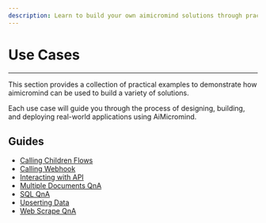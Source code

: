 ```yaml
---
description: Learn to build your own aimicromind solutions through practical examples
---
```


# Use Cases

***

This section provides a collection of practical examples to demonstrate how aimicromind can be used to build a variety of solutions.

Each use case will guide you through the process of designing, building, and deploying real-world applications using AiMicromind.

## Guides

* [Calling Children Flows](calling-children-flows.md)
* [Calling Webhook](webhook-tool.md)
* [Interacting with API](interacting-with-api.md)
* [Multiple Documents QnA](multiple-documents-qna.md)
* [SQL QnA](sql-qna.md)
* [Upserting Data](upserting-data.md)
* [Web Scrape QnA](web-scrape-qna.md)
